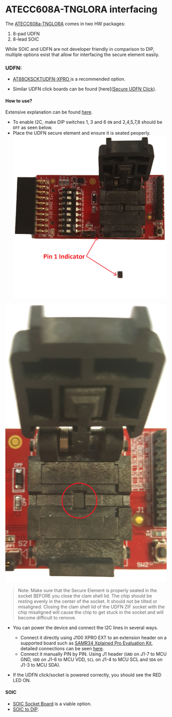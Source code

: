# ATECC608A-TNGLORA interfacing

The [ATECC608a-TNGLORA](https://www.microchip.com/wwwproducts/en/ATECC608A-TNGLORA) comes in two HW packages:

1. 8-pad UDFN
2. 8-lead SOIC

While SOIC and UDFN are not developer friendly in comparison to DIP, multiple options exist that allow for interfacing the secure element easily.


### UDFN:

- [AT88CKSCKTUDFN-XPRO ](https://www.microchip.com/DevelopmentTools/ProductDetails/AT88CKSCKTUDFN-XPRO) is a recommended option.

- Similar UDFN click boards can be found [here]([Secure UDFN Click](https://www.mikroe.com/secure-udfn-click)).

#### How to use?

Extensive explanation can be found [here](https://github.com/MicrochipTech/cryptoauthlib/wiki/TTN-Getting-Started#software-packages-and-code-example).


- To enable I2C, make DIP switches 1, 3 and 6 `ON` and 2,4,5,7,8 should be `OFF` as seen below.
- Place the UDFN secure element and ensure it is seated peoperly.
![Placing UDFN secure element](./images/ecc_pin1.png)
 
![Seated secure element](./images/ecc_seated.png)

>Note: Make sure that the Secure Element is properly seated in the socket BEFORE you close the clam shell lid. The chip should be resting evenly in the center of the socket. It should not be tilted or misaligned. Closing the clam shell lid of the UDFN ZIF socket with the chip misaligned will cause the chip to get stuck in the socket and will become difficult to remove.

- You can power the device and connect the I2C lines in several ways.
	- Connect it directly using J100 XPRO EXT to an extension header on a supported board such as [SAMR34 Xplained Pro Evaluation Kit](https://www.microchip.com/DevelopmentTools/ProductDetails/dm320111#additional-summary), detailed connections can be seen [here](samr34_xplained.md).
	- Connect it manually PIN by PIN. Using J1 header (`GND` on J1-7 to MCU GND, `VDD` on J1-6 to MCU VDD, `SCL` on J1-4 to MCU SCL and `SDA` on J1-3 to MCU SDA).

- If the UDFN  click/socket is powered correctly, you should see the RED LED ON.


#### SOIC

- [SOIC Socket Board](https://www.microchip.com/developmenttools/ProductDetails/at88ckscktsoic-xpro) is a viable option.
- [SOIC to DIP](https://www.kiwi-electronics.nl/soic-naar-dip-adapter-8-pin).


